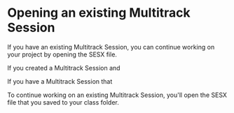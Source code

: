 # Opening an existing Multitrack Session

If you have an existing Multitrack Session, you can continue working on your project by opening the SESX file. 

If you created a Multitrack Session and 

If you have a Multitrack Session that 

To continue working on an existing Multitrack Session, you'll open the SESX file that you saved to your class folder.

